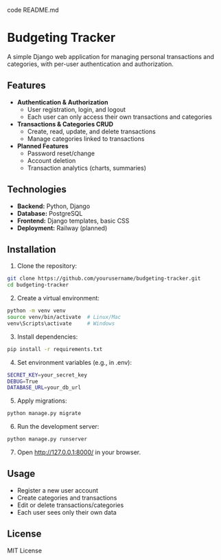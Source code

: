 code README.md

# Budgeting Tracker

A simple Django web application for managing personal transactions and categories, with per-user authentication and authorization.

## Features

- **Authentication & Authorization**
  - User registration, login, and logout
  - Each user can only access their own transactions and categories
- **Transactions & Categories CRUD**
  - Create, read, update, and delete transactions
  - Manage categories linked to transactions
- **Planned Features**
  - Password reset/change
  - Account deletion
  - Transaction analytics (charts, summaries)

## Technologies

- **Backend:** Python, Django  
- **Database:** PostgreSQL  
- **Frontend:** Django templates, basic CSS  
- **Deployment:** Railway (planned) 

## Installation

1. Clone the repository:
```bash
git clone https://github.com/yourusername/budgeting-tracker.git
cd budgeting-tracker
```
2. Create a virtual environment:
```bash
python -m venv venv
source venv/bin/activate  # Linux/Mac
venv\Scripts\activate     # Windows
```
3. Install dependencies:
```bash
pip install -r requirements.txt
```
4. Set environment variables (e.g., in .env):
```bash
SECRET_KEY=your_secret_key
DEBUG=True
DATABASE_URL=your_db_url
```
5. Apply migrations:
```bash
python manage.py migrate
```
6. Run the development server:
```bash
python manage.py runserver
```
7. Open http://127.0.0.1:8000/ in your browser.

## Usage

- Register a new user account
- Create categories and transactions
- Edit or delete transactions/categories
- Each user sees only their own data

## License

MIT License